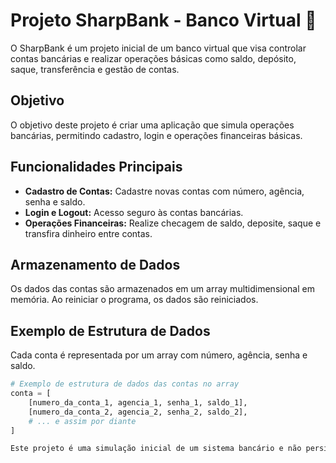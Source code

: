 # Projeto SharpBank - Banco Virtual :blue_heart:

O SharpBank é um projeto inicial de um banco virtual que visa controlar contas bancárias e realizar operações básicas como saldo, depósito, saque, transferência e gestão de contas.

## Objetivo

O objetivo deste projeto é criar uma aplicação que simula operações bancárias, permitindo cadastro, login e operações financeiras básicas.

## Funcionalidades Principais

- **Cadastro de Contas:** Cadastre novas contas com número, agência, senha e saldo.
- **Login e Logout:** Acesso seguro às contas bancárias.
- **Operações Financeiras:** Realize checagem de saldo, deposite, saque e transfira dinheiro entre contas.

## Armazenamento de Dados

Os dados das contas são armazenados em um array multidimensional em memória. Ao reiniciar o programa, os dados são reiniciados.

## Exemplo de Estrutura de Dados

Cada conta é representada por um array com número, agência, senha e saldo.

```python
# Exemplo de estrutura de dados das contas no array
conta = [
    [numero_da_conta_1, agencia_1, senha_1, saldo_1],
    [numero_da_conta_2, agencia_2, senha_2, saldo_2],
    # ... e assim por diante
]

Este projeto é uma simulação inicial de um sistema bancário e não persiste os dados entre reinicializações.
